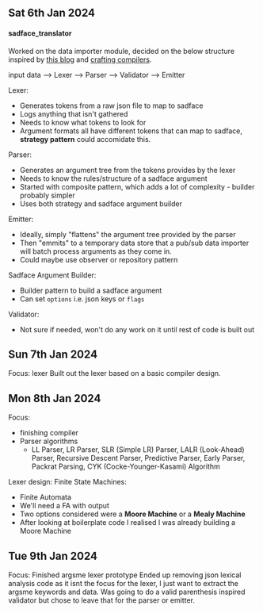 ## Sat 6th Jan 2024

#### sadface_translator

Worked on the data importer module, decided on the below structure inspired by [this blog](https://austinhenley.com/blog/teenytinycompiler1.html) and [crafting compilers](https://craftinginterpreters.com/contents.html).

input data --> Lexer --> Parser --> Validator --> Emitter

Lexer:
  - Generates tokens from a raw json file to map to sadface
  - Logs anything that isn't gathered
  - Needs to know what tokens to look for
  - Argument formats all have different tokens that can map to sadface, **strategy pattern** could accomidate this.

Parser:
  - Generates an argument tree from the tokens provides by the lexer
  - Needs to know the rules/structure of a sadface argument
  - Started with composite pattern, which adds a lot of complexity - builder probably simpler
  - Uses both strategy and sadface argument builder

Emitter:
  - Ideally, simply "flattens" the argument tree provided by the parser
  - Then "emmits" to a temporary data store that a pub/sub data importer will batch process arguments as they come in.
  - Could maybe use observer or repository pattern

Sadface Argument Builder:
  - Builder pattern to build a sadface argument
  - Can set `options` i.e. json keys or `flags`

Validator:
  - Not sure if needed, won't do any work on it until rest of code is built out

## Sun 7th Jan 2024
Focus: lexer
Built out the lexer based on a basic compiler design.

## Mon 8th Jan 2024
Focus: 
  - finishing compiler
  - Parser algorithms
    - LL Parser, LR Parser, SLR (Simple LR) Parser, LALR (Look-Ahead) Parser, Recursive Descent Parser, Predictive Parser, Early Parser, Packrat Parsing, CYK (Cocke-Younger-Kasami) Algorithm

Lexer design: Finite State Machines:
  - Finite Automata
  - We'll need a FA with output
  - Two options considered were a **Moore Machine** or a **Mealy Machine**
  - After looking at boilerplate code I realised I was already building a Moore Machine

## Tue 9th Jan 2024
Focus: Finished argsme lexer prototype
Ended up removing json lexical analysis code as it isnt the focus for the lexer, I just want to extract the argsme keywords and data.
Was going to do a valid parenthesis inspired validator but chose to leave that for the parser or emitter.